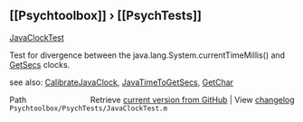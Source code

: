 ## [[Psychtoolbox]] &#8250; [[PsychTests]]

[JavaClockTest](JavaClockTest)  
  
Test for divergence between the java.lang.System.currentTimeMillis() and  
[GetSecs](GetSecs) clocks.    
  
see also: [CalibrateJavaClock](CalibrateJavaClock), [JavaTimeToGetSecs](JavaTimeToGetSecs), [GetChar](GetChar)  




<div class="code_header" style="text-align:right;">
  <span style="float:left;">Path&nbsp;&nbsp;</span> <span class="counter">Retrieve <a href=
  "https://raw.github.com/Psychtoolbox-3/Psychtoolbox-3/beta/Psychtoolbox/PsychTests/JavaClockTest.m">current version from GitHub</a> | View <a href=
  "https://github.com/Psychtoolbox-3/Psychtoolbox-3/commits/beta/Psychtoolbox/PsychTests/JavaClockTest.m">changelog</a></span>
</div>
<div class="code">
  <code>Psychtoolbox/PsychTests/JavaClockTest.m</code>
</div>

